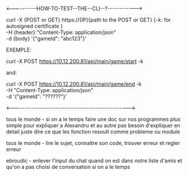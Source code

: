 <----------HOW-TO-TEST--THE--CLI--?------------>

curl -X {POST or GET} https://{IP}{path to the POST or GET} {-k: for autosigned certificate }  \
	-H {header} "Content-Type: application/json" \
	-d {body} '{"gameId": "abc123"}'

EXEMPLE:

curl -X POST https://10.12.200.81/api/main/game/start -k

and:

curl -X POST https://10.12.200.81/api/main/game/end -k \
	-H "Content-Type: application/json" \
	-d '{"gameId": "??????"}'

<------------------------------------------------->

tous le monde - si on a le temps faire une doc sur nos programmes plus simple pour expliquer a Alexandru et au autre pas besoin d'expliquer en detail juste dire ce que les fonction resoult comme probleme ou module 

tous le monde - lire le sujet, connaitre son code, trouver erreur et regler erreur

ebroudic - enlever l'input du chat quand on est dans notre liste d'amis et qu'on a pas choisi de conversation si on a le temps
